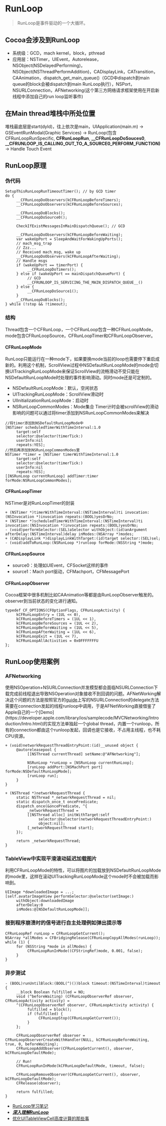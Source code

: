 # RunLoop
> RunLoop是事件驱动的一个大循环。

## Cocoa会涉及到RunLoop
- 系统级：GCD，mach kernel，block，pthread
- 应用层：NSTimer，UIEvent，Autorelease，NSObject(NSDelayedPerforming)，NSObject(NSThreadPerformAddition)，CADisplayLink，CATransition，CAAnimation，dispatch_get_main_queue()（GCD中dispatch到main queue的block会被dispatch到main RunLoop执行），NSPort，NSURLConnection，AFNetworking(这个第三方网络请求框架使用在开启新线程中添加自己的run loop监听事件)

## 在Main thread堆栈中所处位置
堆栈最底层是start(dyld)，往上依次是main，UIApplication(main.m) -> GSEventRunModal(Graphic Services) -> RunLoop(包含CFRunLoopRunSpecific, **CFRunLoopRun**, **__CFRunLoopDoSouces0**, **__CFRUNLOOP_IS_CALLING_OUT_TO_A_SOURCE0_PERFORM_FUNCTION)** -> Handle Touch Event
## RunLoop原理
### 伪代码
```objc
SetupThisRunLoopRunTimeoutTimer(); // by GCD timer
do {
     __CFRunLoopDoObservers(kCFRunLoopBeforeTimers);
     __CFRunLoopDoObservers(kCFRunLoopBeforeSources);

     __CFRunLoopDoBlocks();
     __CFRunLoopDoSource0();

     CheckIfExistMessagesInMainDispatchQueue(); // GCD

     __CFRunLoopDoObservers(kCFRunLoopBeforeWaiting);
     var wakeUpPort = SleepAndWaitForWakingUpPorts();
     // mach_msg_trap
     // Zzz...
     // Received mach_msg, wake up
     __CFRunLoopDoObservers(kCFRunLoopAfterWaiting);
     // Handle msgs
     if (wakeUpPort == timerPort) {
          __CFRunLoopDoTimers();
     } else if (wakeUpPort == mainDispatchQueuePort) {
          // GCD
          __CFRUNLOOP_IS_SERVICING_THE_MAIN_DISPATCH_QUEUE__()
     } else {
          __CFRunLoopDoSource1();
     }
     __CFRunLoopDoBlocks();
} while (!stop && !timeout);
```
### 结构
Thread包含一个CFRunLoop，一个CFRunLoop包含一种CFRunLoopMode，mode包含CFRunLoopSource，CFRunLoopTimer和CFRunLoopObserver。
#### CFRunLoopMode
RunLoop只能运行在一种mode下，如果要换mode当前的loop也需要停下重启成新的。利用这个机制，ScrollView过程中NSDefaultRunLoopMode的mode会切换UITrackingRunLoopMode来保证ScrollView的流畅滑动不受只能在NSDefaultRunLoopMode时处理的事件影响滑动。同时mode还是可定制的。

- NSDefaultRunLoopMode：默认，空闲状态
- UITrackingRunLoopMode：ScrollView滑动时
- UIInitializationRunLoopMode：启动时
- NSRunLoopCommonModes：Mode集合 Timer计时会被scrollView的滑动影响的问题可以通过将timer添加到NSRunLoopCommonModes来解决

```objc
//将timer添加到NSDefaultRunLoopMode中
[NSTimer scheduledTimerWithTimeInterval:1.0
     target:self
     selector:@selector(timerTick:)
     userInfo:nil
     repeats:YES];
//然后再添加到NSRunLoopCommonModes里
NSTimer *timer = [NSTimer timerWithTimeInterval:1.0
     target:self
     selector:@selector(timerTick:)
     userInfo:nil
     repeats:YES];
[[NSRunLoop currentRunLoop] addTimer:timer forMode:NSRunLoopCommonModes];
```

#### CFRunLoopTimer
NSTimer是对RunLoopTimer的封装
```objc
+ (NSTimer *)timerWithTimeInterval:(NSTimeInterval)ti invocation:(NSInvocation *)invocation repeats:(BOOL)yesOrNo;
+ (NSTimer *)scheduledTimerWithTimeInterval:(NSTimeInterval)ti invocation:(NSInvocation *)invocation repeats:(BOOL)yesOrNo;
- (void)performSelector:(SEL)aSelector withObject:(id)anArgument afterDelay:(NSTimeInterval)delay inModes:(NSArray *)modes;
+ (CADisplayLink *)displayLinkWithTarget:(id)target selector:(SEL)sel;
- (void)addToRunLoop:(NSRunLoop *)runloop forMode:(NSString *)mode;
```

#### CFRunLoopSource
- source0：处理如UIEvent，CFSocket这样的事件
- source1：Mach port驱动，CFMachport，CFMessagePort

#### CFRunLoopObserver
Cocoa框架中很多机制比如CAAnimation等都是由RunLoopObserver触发的。observer到当前状态的变化进行通知。
```objc
typedef CF_OPTIONS(CFOptionFlags, CFRunLoopActivity) {
     kCFRunLoopEntry = (1UL << 0),
     kCFRunLoopBeforeTimers = (1UL << 1),
     kCFRunLoopBeforeSources = (1UL << 2),
     kCFRunLoopBeforeWaiting = (1UL << 5),
     kCFRunLoopAfterWaiting = (1UL << 6),
     kCFRunLoopExit = (1UL << 7),
     kCFRunLoopAllActivities = 0x0FFFFFFFU
};
```

## RunLoop使用案例
### AFNetworking
使用NSOperation+NSURLConnection并发模型都会面临NSURLConnection下载完成前线程退出导致NSOperation对象接收不到回调的问题。AFNetWorking解决这个问题的方法是按照官方的[guide](https://developer.apple.com/library/mac/documentation/Cocoa/Reference/Foundation/Classes/NSURLConnection_Class/index.html#//apple_ref/occ/instm/NSURLConnection/initWithRequest:delegate:startImmediately:)上写的NSURLConnection的delegate方法需要在connection发起的线程runloop中调用，于是AFNetWorking直接借鉴了Apple自己的一个[Demo](https://developer.apple.com/library/ios/samplecode/MVCNetworking/Introduction/Intro.html)的实现方法单独起一个global thread，内置一个runloop，所有的connection都由这个runloop发起，回调也是它接收，不占用主线程，也不耗CPU资源。
```objc
+ (void)networkRequestThreadEntryPoint:(id)__unused object {
     @autoreleasepool {
          [[NSThread currentThread] setName:@"AFNetworking"];

          NSRunLoop *runLoop = [NSRunLoop currentRunLoop];
          [runLoop addPort:[NSMachPort port] forMode:NSDefaultRunLoopMode];
          [runLoop run];
     }
}

+ (NSThread *)networkRequestThread {
     static NSThread *_networkRequestThread = nil;
     static dispatch_once_t oncePredicate;
     dispatch_once(&oncePredicate, ^{
          _networkRequestThread =
          [[NSThread alloc] initWithTarget:self
               selector:@selector(networkRequestThreadEntryPoint:)
               object:nil];
          [_networkRequestThread start];
     });

     return _networkRequestThread;
}
```
### TableView中实现平滑滚动延迟加载图片
利用CFRunLoopMode的特性，可以将图片的加载放到NSDefaultRunLoopMode的mode里，这样在滚动UITrackingRunLoopMode这个mode时不会被加载而影响到。
```objc
UIImage *downloadedImage = ...;
[self.avatarImageView performSelector:@selector(setImage:)
     withObject:downloadedImage
     afterDelay:0
     inModes:@[NSDefaultRunLoopMode]];
```
### 接到程序崩溃时的信号进行自主处理例如弹出提示等
```objc
CFRunLoopRef runLoop = CFRunLoopGetCurrent();
NSArray *allModes = CFBridgingRelease(CFRunLoopCopyAllModes(runLoop));
while (1) {
     for (NSString *mode in allModes) {
          CFRunLoopRunInMode((CFStringRef)mode, 0.001, false);
     }
}
```
### 异步测试
```objc
- (BOOL)runUntilBlock:(BOOL(^)())block timeout:(NSTimeInterval)timeout
{
     __block Boolean fulfilled = NO;
     void (^beforeWaiting) (CFRunLoopObserverRef observer, CFRunLoopActivity activity) =
     ^(CFRunLoopObserverRef observer, CFRunLoopActivity activity) {
          fulfilled = block();
          if (fulfilled) {
               CFRunLoopStop(CFRunLoopGetCurrent());
          }
     };

     CFRunLoopObserverRef observer = CFRunLoopObserverCreateWithHandler(NULL, kCFRunLoopBeforeWaiting, true, 0, beforeWaiting);
     CFRunLoopAddObserver(CFRunLoopGetCurrent(), observer, kCFRunLoopDefaultMode);

     // Run!
     CFRunLoopRunInMode(kCFRunLoopDefaultMode, timeout, false);

     CFRunLoopRemoveObserver(CFRunLoopGetCurrent(), observer, kCFRunLoopDefaultMode);
     CFRelease(observer);

     return fulfilled;
}
```

- [RunLoop学习笔记](http://www.starming.com/index.php?v=index&view=74)
- [**_深入理解RunLoop_**](http://blog.ibireme.com/2015/05/18/runloop/)
- [优化UITableViewCell高度计算的那些事](http://blog.sunnyxx.com/2015/05/17/cell-height-calculation/)

